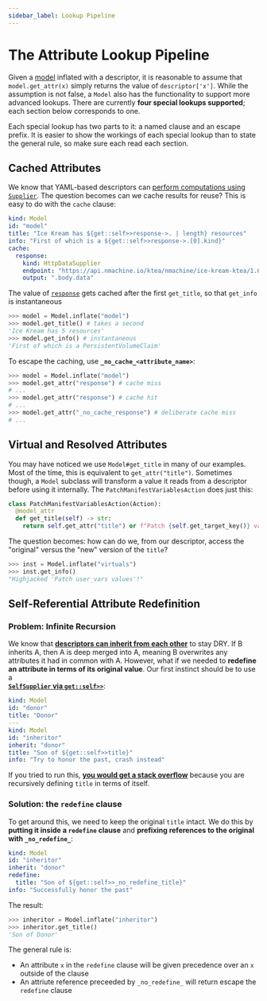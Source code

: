 ```yaml
---
sidebar_label: Lookup Pipeline
---
```


# The Attribute Lookup Pipeline

Given a [model](/models/model-overview) inflated with a descriptor, it is 
reasonable to assume that `model.get_attr(x)` simply returns the value of `descriptor['x']`.
While the assumption is not false, a `Model` also has the functionality to support 
more advanced lookups. There are currently **four special lookups supported**; each section
below corresponds to one. 

Each special lookup has two parts to it: a named clause and an escape prefix. It is
easier to show the workings of each special lookup than to state the general rule, so make 
sure each read each section.




## Cached Attributes

We know that YAML-based descriptors can 
[perform computations using `Supplier`](/suppliers/supplier-overview). 
The question becomes can we cache results for reuse? This is easy to 
do with the `cache` clause:

```yaml title="Using the cached clause"
kind: Model
id: "model"
title: "Ice Kream has ${get::self>>response->. | length} resources"
info: "First of which is a ${get::self>>response->.[0].kind}"
cache:
  response:
    kind: HttpDataSupplier
    endpoint: "https://api.nmachine.io/ktea/nmachine/ice-kream-ktea/1.0.1"
    output: ".body.data"
```

The value of [`response`](https://api.nmachine.io/ktea/nmachine/ice-kream-ktea/1.0.1) 
gets cached after the first `get_title`, so that `get_info` is instantaneous 

```python title="$ python main.py console"
>>> model = Model.inflate("model")
>>> model.get_title() # takes a second
'Ice Kream has 5 resources'
>>> model.get_info() # instantaneous
'First of which is a PersistentVolumeClaim'
```

To escape the caching, use **`_no_cache_<attribute_name>`**:
```python title="$ python main.py console"
>>> model = Model.inflate("model")
>>> model.get_attr("response") # cache miss
# ...
>>> model.get_attr("response") # cache hit
# ...
>>> model.get_attr("_no_cache_response") # deliberate cache miss
# ...
```




## Virtual and Resolved Attributes

You may have noticed we use `Model#get_title` in many of our examples. Most
of the time, this is equivalent to `get_attr("title")`. Sometimes though, 
a `Model` subclass will transform a value it reads from a descriptor before using 
it internally. 
The `PatchManifestVariablesAction` does just this:

```python title="kama_sdk.model.action.ext.manifest.patch_manifest_variables_action (simplified)"
class PatchManifestVariablesAction(Action):
  @model_attr
  def get_title(self) -> str:
    return self.get_attr("title") or f"Patch {self.get_target_key()} values"
```

The question becomes: how can do we, from our descriptor, access the "original"
versus the "new" version of the `title`?




```python
>>> inst = Model.inflate("virtuals")
>>> inst.get_info()
"Highjacked 'Patch user_vars values'!"
```


## Self-Referential Attribute Redefinition

### Problem: Infinite Recursion

We know that 
**[descriptors can inherit from each other](/tutorials/inflating-models-tutorial#inheriting-from-another-descriptor)**
to stay DRY. If B inherits A, then A is deep merged into A, meaning B overwrites any attributes it 
had in common with A.
However, what if we needed to **redefine an attribute in terms of its original value**. 
Our first instinct should be to use a  
**[`SelfSupplier` via `get::self>>`](/suppliers/supplier-overview#getself-and-getparent)**: 

```yaml title="Crash your NMachine with a stack overflow 💀💀💀"
kind: Model
id: "donor"
title: "Donor"
---
kind: Model
id: "inheritor"
inherit: "donor"
title: "Son of ${get::self>>title}"
info: "Try to honor the past, crash instead"
```

If you tried to run this, <u>**you would get a stack overflow**</u> because you are
recursively defining `title` in terms of itself.
 
### Solution: the `redefine` clause

To get around this, we need to keep the original `title` intact. We do this 
by **putting it inside a `redefine` clause** and **prefixing references to the original 
with `_no_redefine_`**:

```yaml title="Correct self-referential attribute redefinition 💪💪💪"
kind: Model
id: "inheritor"
inherit: "donor"
redefine:
  title: "Son of ${get::self>>_no_redefine_title}"	
info: "Successfully honor the past"
```

The result:  

```python title="$ python main.py console"
>>> inheritor = Model.inflate("inheritor")
>>> inheritor.get_title()
'Son of Donor'
```

The general rule is:
- An attribute `x` in the `redefine` clause will be given precedence over an `x`
outside of the clause
- An attriute reference preceeded by `_no_redefine_` will return escape the
`redefine` clause

